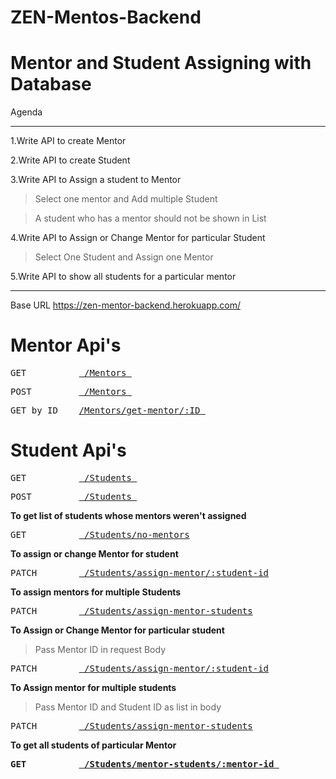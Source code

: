 # ZEN-Mentos-Backend

# Mentor and Student Assigning with Database



Agenda

----------------------------------------------------------------------------------------------

1.Write API to create Mentor

2.Write API to create Student

3.Write API to Assign a student to Mentor
   > Select one mentor and Add multiple Student
   
   > A student who has a mentor should not be shown in List

4.Write API to Assign or Change Mentor for particular Student
   > Select One Student and Assign one Mentor
   
5.Write API to show all students for a particular mentor

--------------------------------------------------------------------------------------------------

Base URL https://zen-mentor-backend.herokuapp.com/
# Mentor Api's

<pre>GET          <a href="https://zen-mentor-backend.herokuapp.com/Mentors"> /Mentors </a></pre>

<pre>POST         <a href="https://zen-mentor-backend.herokuapp.com/Mentors"> /Mentors </a></pre>

<pre>GET by ID    <a href="https://zen-mentor-backend.herokuapp.com/Mentors/get-mentor/61e51dd0a315f90534c6c2a6">/Mentors/get-mentor/:ID </a></pre>

# Student Api's

<pre>GET          <a href="https://zen-mentor-backend.herokuapp.com/Students"> /Students </a></pre>

<pre>POST         <a href="https://zen-mentor-backend.herokuapp.com/Students"> /Students </a></pre>

<b>To get list of students whose mentors weren't assigned </b>

<pre>GET          <a href="https://zen-mentor-backend.herokuapp.com/Students/no-mentors"> /Students/no-mentors</a></pre>

<b>To assign or change Mentor for student</b>

<pre>PATCH        <a href="https://zen-mentor-backend.herokuapp.com/Students/assign-mentor/61e51ddfa315f90534c6c2a8"> /Students/assign-mentor/:student-id</a></pre>

<b> To assign mentors for multiple Students </b>

<pre>PATCH        <a href="https://zen-mentor-backend.herokuapp.com/Students/assign-mentor-students"> /Students/assign-mentor-students</a></pre>

<b> To Assign or Change Mentor for particular student </b>
  > Pass Mentor ID in request Body

<pre>PATCH        <a href="https://zen-mentor-backend.herokuapp.com/Students/assign-mentor/61e51ddfa315f90534c6c2a8"> /Students/assign-mentor/:student-id</a> </pre>

<b> To Assign mentor for multiple students </b>
  > Pass Mentor ID and Student ID as list in body
 
<pre>PATCH        <a href="https://zen-mentor-backend.herokuapp.com/Students/assign-mentor-students"> /Students/assign-mentor-students</a> </pre>

<b> To get all students of particular Mentor

<pre>GET          <a href="https://zen-mentor-backend.herokuapp.com/Students/mentor-students/61e51dd0a315f90534c6c2a6"> /Students/mentor-students/:mentor-id </a></pre>
 
